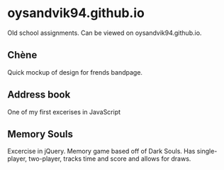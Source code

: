 # oysandvik94.github.io

Old school assignments. Can be viewed on oysandvik94.github.io.

## Chène

Quick mockup of design for frends bandpage.

## Address book

One of my first excerises in JavaScript

## Memory Souls

Excercise in jQuery. Memory game based off of Dark Souls. Has single-player, two-player, tracks time and score and allows for draws. 
